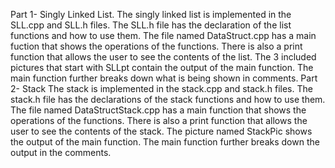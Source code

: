 Part 1- Singly Linked List.
The singly linked list is implemented in the SLL.cpp and SLL.h files. The SLL.h file has the declaration of the list functions and how to use them. The file named DataStruct.cpp has a main fuction that shows the operations
of the functions. There is also a print function that allows the user to see the contents of the list. The 3 included pictures that start with SLLpt contain the output of the main function. The main function further
breaks down what is being shown in comments.
Part 2- Stack
The stack is implemented in the stack.cpp and stack.h files. The stack.h file has the declarations of the stack functions and how to use them. The file named DataStructStack.cpp has a main function that shows the operations of the functions. There is also a print function that allows the user to see the contents of the stack. The picture named StackPic shows the output of the main function. The main function further breaks down the output 
in the comments.

